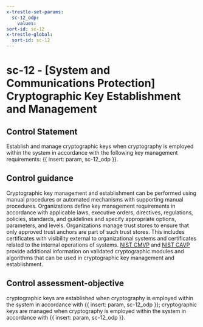 ```yaml
---
x-trestle-set-params:
  sc-12_odp:
    values:
sort-id: sc-12
x-trestle-global:
  sort-id: sc-12
---
```


# sc-12 - \[System and Communications Protection\] Cryptographic Key Establishment and Management

## Control Statement

Establish and manage cryptographic keys when cryptography is employed within the system in accordance with the following key management requirements: {{ insert: param, sc-12_odp }}.

## Control guidance

Cryptographic key management and establishment can be performed using manual procedures or automated mechanisms with supporting manual procedures. Organizations define key management requirements in accordance with applicable laws, executive orders, directives, regulations, policies, standards, and guidelines and specify appropriate options, parameters, and levels. Organizations manage trust stores to ensure that only approved trust anchors are part of such trust stores. This includes certificates with visibility external to organizational systems and certificates related to the internal operations of systems. [NIST CMVP](#1acdc775-aafb-4d11-9341-dc6a822e9d38) and [NIST CAVP](#84dc1b0c-acb7-4269-84c4-00dbabacd78c) provide additional information on validated cryptographic modules and algorithms that can be used in cryptographic key management and establishment.

## Control assessment-objective

cryptographic keys are established when cryptography is employed within the system in accordance with {{ insert: param, sc-12_odp }};
cryptographic keys are managed when cryptography is employed within the system in accordance with {{ insert: param, sc-12_odp }}.
